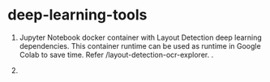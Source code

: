 # deep-learning-tools

1. Jupyter Notebook docker container with Layout Detection deep learning dependencies. 
   This container runtime can be used as runtime in Google Colab to save time.
   Refer   /layout-detection-ocr-explorer.
.

2. 